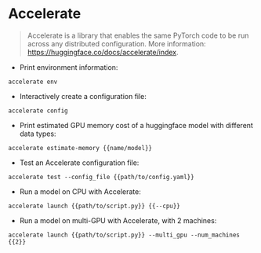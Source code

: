 # Accelerate

> Accelerate is a library that enables the same PyTorch code to be run across any distributed configuration.
> More information: <https://huggingface.co/docs/accelerate/index>.

- Print environment information:

`accelerate env`

- Interactively create a configuration file:

`accelerate config`

- Print estimated GPU memory cost of a huggingface model with different data types:

`accelerate estimate-memory {{name/model}}`

- Test an Accelerate configuration file:

`accelerate test --config_file {{path/to/config.yaml}}`

- Run a model on CPU with Accelerate:

`accelerate launch {{path/to/script.py}} {{--cpu}}`

- Run a model on multi-GPU with Accelerate, with 2 machines:

`accelerate launch {{path/to/script.py}} --multi_gpu --num_machines {{2}}`
